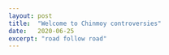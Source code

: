 ```yaml
---
layout: post
title:  "Welcome to Chinmoy controversies"
date:   2020-06-25
excerpt: "road follow road"
---
```


